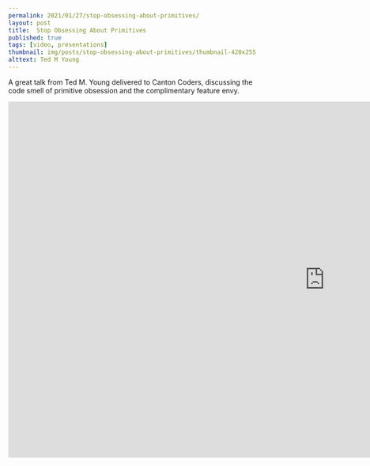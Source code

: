 ```yaml
---
permalink: 2021/01/27/stop-obsessing-about-primitives/
layout: post
title:  Stop Obsessing About Primitives
published: true
tags: [video, presentations]
thumbnail: img/posts/stop-obsessing-about-primitives/thumbnail-420x255.webp
alttext: Ted M Young
--- 
```


A great talk from Ted M. Young delivered to Canton Coders, discussing the code smell of primitive obsession and 
the complimentary feature envy.

<iframe width="1280" height="720" src="https://www.youtube.com/embed/sTkzQaXyVFA" frameborder="0" allow="accelerometer; autoplay; clipboard-write; encrypted-media; gyroscope; picture-in-picture" allowfullscreen></iframe>